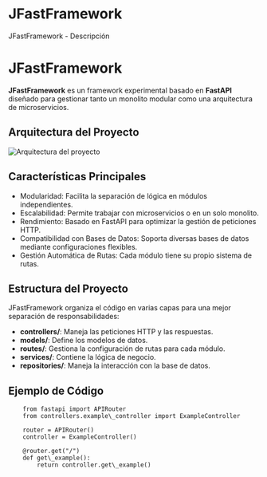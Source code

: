 # JFastFramework
JFastFramework - Descripción

JFastFramework
==============

**JFastFramework** es un framework experimental basado en **FastAPI** diseñado para gestionar tanto un monolito modular como una arquitectura de microservicios.

Arquitectura del Proyecto
-------------------------

![Arquitectura del proyecto](https://miro.medium.com/v2/resize:fit:640/format:webp/0*KikwdypTj1FVSpB2.png)

Características Principales
---------------------------

*   Modularidad: Facilita la separación de lógica en módulos independientes.
*   Escalabilidad: Permite trabajar con microservicios o en un solo monolito.
*   Rendimiento: Basado en FastAPI para optimizar la gestión de peticiones HTTP.
*   Compatibilidad con Bases de Datos: Soporta diversas bases de datos mediante configuraciones flexibles.
*   Gestión Automática de Rutas: Cada módulo tiene su propio sistema de rutas.

Estructura del Proyecto
-----------------------

JFastFramework organiza el código en varias capas para una mejor separación de responsabilidades:

*   **controllers/**: Maneja las peticiones HTTP y las respuestas.
*   **models/**: Define los modelos de datos.
*   **routes/**: Gestiona la configuración de rutas para cada módulo.
*   **services/**: Contiene la lógica de negocio.
*   **repositories/**: Maneja la interacción con la base de datos.

Ejemplo de Código
-----------------

        from fastapi import APIRouter
        from controllers.example\_controller import ExampleController
        
        router = APIRouter()
        controller = ExampleController()
        
        @router.get("/")
        def get\_example():
            return controller.get\_example()
